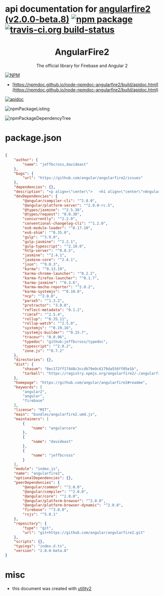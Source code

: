 # api documentation for  [angularfire2 (v2.0.0-beta.8)](https://github.com/angular/angularfire2#readme)  [![npm package](https://img.shields.io/npm/v/npmdoc-angularfire2.svg?style=flat-square)](https://www.npmjs.org/package/npmdoc-angularfire2) [![travis-ci.org build-status](https://api.travis-ci.org/npmdoc/node-npmdoc-angularfire2.svg)](https://travis-ci.org/npmdoc/node-npmdoc-angularfire2)
#### <p align="center">   <h1 align="center">AngularFire2</h1>   <p align="center">The official library for Firebase and Angular 2</p> </p>

[![NPM](https://nodei.co/npm/angularfire2.png?downloads=true&downloadRank=true&stars=true)](https://www.npmjs.com/package/angularfire2)

- [https://npmdoc.github.io/node-npmdoc-angularfire2/build/apidoc.html](https://npmdoc.github.io/node-npmdoc-angularfire2/build/apidoc.html)

[![apidoc](https://npmdoc.github.io/node-npmdoc-angularfire2/build/screenCapture.buildCi.browser.%252Ftmp%252Fbuild%252Fapidoc.html.png)](https://npmdoc.github.io/node-npmdoc-angularfire2/build/apidoc.html)

![npmPackageListing](https://npmdoc.github.io/node-npmdoc-angularfire2/build/screenCapture.npmPackageListing.svg)

![npmPackageDependencyTree](https://npmdoc.github.io/node-npmdoc-angularfire2/build/screenCapture.npmPackageDependencyTree.svg)



# package.json

```json

{
    "author": {
        "name": "jeffbcross,davideast"
    },
    "bugs": {
        "url": "https://github.com/angular/angularfire2/issues"
    },
    "dependencies": {},
    "description": "<p align=\"center\">   <h1 align=\"center\">AngularFire2</h1>   <p align=\"center\">The official library for Firebase and Angular 2</p> </p>",
    "devDependencies": {
        "@angular/compiler-cli": "^2.0.0",
        "@angular/platform-server": "^2.0.0-rc.5",
        "@types/jasmine": "^2.5.36",
        "@types/request": "0.0.30",
        "concurrently": "^2.2.0",
        "conventional-changelog-cli": "^1.2.0",
        "es6-module-loader": "^0.17.10",
        "es6-shim": "^0.35.0",
        "gulp": "^3.9.0",
        "gulp-jasmine": "^2.2.1",
        "gulp-typescript": "^2.10.0",
        "http-server": "^0.8.5",
        "jasmine": "^2.4.1",
        "jasmine-core": "^2.4.1",
        "json": "^9.0.3",
        "karma": "^0.13.19",
        "karma-chrome-launcher": "^0.2.2",
        "karma-firefox-launcher": "^0.1.7",
        "karma-jasmine": "^0.3.6",
        "karma-mocha-reporter": "^2.0.2",
        "karma-systemjs": "^0.10.0",
        "ncp": "^2.0.0",
        "parse5": "^1.3.2",
        "protractor": "3.0.0",
        "reflect-metadata": "0.1.2",
        "rimraf": "^2.5.4",
        "rollup": "^0.35.11",
        "rollup-watch": "^2.5.0",
        "systemjs": "^0.19.16",
        "systemjs-builder": "^0.15.7",
        "traceur": "0.0.96",
        "typedoc": "github:jeffbcross/typedoc",
        "typescript": "^2.0.2",
        "zone.js": "^0.7.2"
    },
    "directories": {},
    "dist": {
        "shasum": "8ec172ff17448c3ccdb79e9c6179da556ff05e1b",
        "tarball": "https://registry.npmjs.org/angularfire2/-/angularfire2-2.0.0-beta.8.tgz"
    },
    "homepage": "https://github.com/angular/angularfire2#readme",
    "keywords": [
        "angular2",
        "angular",
        "firebase"
    ],
    "license": "MIT",
    "main": "bundles/angularfire2.umd.js",
    "maintainers": [
        {
            "name": "angularcore"
        },
        {
            "name": "davideast"
        },
        {
            "name": "jeffbcross"
        }
    ],
    "module": "index.js",
    "name": "angularfire2",
    "optionalDependencies": {},
    "peerDependencies": {
        "@angular/common": "^2.0.0",
        "@angular/compiler": "^2.0.0",
        "@angular/core": "^2.0.0",
        "@angular/platform-browser": "^2.0.0",
        "@angular/platform-browser-dynamic": "^2.0.0",
        "firebase": "^3.0.0",
        "rxjs": "^5.0.1"
    },
    "repository": {
        "type": "git",
        "url": "git+https://github.com/angular/angularfire2.git"
    },
    "scripts": {},
    "typings": "index.d.ts",
    "version": "2.0.0-beta.8"
}
```



# misc
- this document was created with [utility2](https://github.com/kaizhu256/node-utility2)
